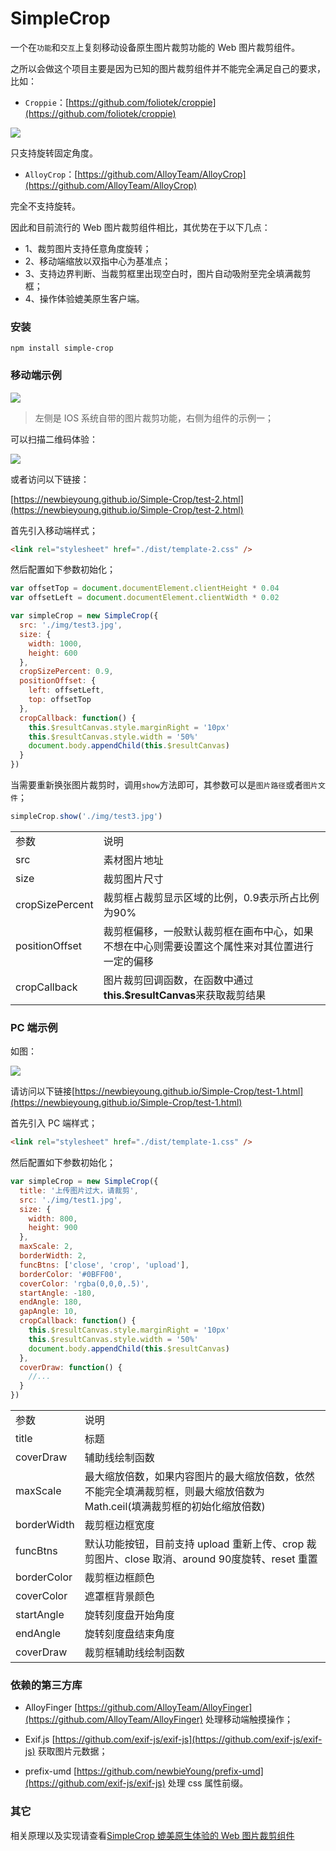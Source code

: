 # SimpleCrop

一个在`功能`和`交互`上复刻移动设备原生图片裁剪功能的 Web 图片裁剪组件。

之所以会做这个项目主要是因为已知的图片裁剪组件并不能完全满足自己的要求，比如：

- `Croppie`：[https://github.com/foliotek/croppie](https://github.com/foliotek/croppie)

<img src="https://raw.githubusercontent.com/newbieYoung/NewbieWeb_Resource/master/images/simple-crop-2.jpg">
 
只支持旋转固定角度。

- `AlloyCrop`：[https://github.com/AlloyTeam/AlloyCrop](https://github.com/AlloyTeam/AlloyCrop)

完全不支持旋转。

因此和目前流行的 Web 图片裁剪组件相比，其优势在于以下几点：

- 1、裁剪图片支持任意角度旋转；
- 2、移动端缩放以双指中心为基准点；
- 3、支持边界判断、当裁剪框里出现空白时，图片自动吸附至完全填满裁剪框；
- 4、操作体验媲美原生客户端。

### 安装

```
npm install simple-crop
```

### 移动端示例

<img src="https://raw.githubusercontent.com/newbieYoung/NewbieWeb_Resource/master/images/simple-crop-0.jpg">

> 左侧是 IOS 系统自带的图片裁剪功能，右侧为组件的示例一；

可以扫描二维码体验：

<img src="https://raw.githubusercontent.com/newbieYoung/NewbieWeb_Resource/master/images/simple-crop-1.png">

或者访问以下链接：

[https://newbieyoung.github.io/Simple-Crop/test-2.html](https://newbieyoung.github.io/Simple-Crop/test-2.html)

首先引入移动端样式；

```html
<link rel="stylesheet" href="./dist/template-2.css" />
```

然后配置如下参数初始化；

```javascript
var offsetTop = document.documentElement.clientHeight * 0.04
var offsetLeft = document.documentElement.clientWidth * 0.02

var simpleCrop = new SimpleCrop({
  src: './img/test3.jpg',
  size: {
    width: 1000,
    height: 600
  },
  cropSizePercent: 0.9,
  positionOffset: {
    left: offsetLeft,
    top: offsetTop
  },
  cropCallback: function() {
    this.$resultCanvas.style.marginRight = '10px'
    this.$resultCanvas.style.width = '50%'
    document.body.appendChild(this.$resultCanvas)
  }
})
```

当需要重新换张图片裁剪时，调用`show`方法即可，其参数可以是`图片路径`或者`图片文件`；

```javascript
simpleCrop.show('./img/test3.jpg')
```

<table style="word-break: normal;">
	<tr>
		<td>参数</td>
		<td>说明</td>
	</tr>
	<tr>
		<td>src</td>
		<td>素材图片地址</td>
	</tr>
	<tr>
		<td>size</td>
		<td>裁剪图片尺寸</td>
	</tr>
	<tr>
		<td>cropSizePercent</td>
		<td>裁剪框占裁剪显示区域的比例，0.9表示所占比例为90%</td>
	</tr>
	<tr>
		<td>positionOffset</td>
		<td>裁剪框偏移，一般默认裁剪框在画布中心，如果不想在中心则需要设置这个属性来对其位置进行一定的偏移</td>
	</tr>
	<tr>
		<td>cropCallback</td>
		<td>图片裁剪回调函数，在函数中通过<b>this.$resultCanvas</b>来获取裁剪结果</td>
	</tr>
</table>

### PC 端示例

如图：

<img src="https://raw.githubusercontent.com/newbieYoung/NewbieWeb_Resource/master/images/simple-crop-11.jpg">

请访问以下链接[https://newbieyoung.github.io/Simple-Crop/test-1.html](https://newbieyoung.github.io/Simple-Crop/test-1.html)

首先引入 PC 端样式；

```html
<link rel="stylesheet" href="./dist/template-1.css" />
```

然后配置如下参数初始化；

```javascript
var simpleCrop = new SimpleCrop({
  title: '上传图片过大，请裁剪',
  src: './img/test1.jpg',
  size: {
    width: 800,
    height: 900
  },
  maxScale: 2,
  borderWidth: 2,
  funcBtns: ['close', 'crop', 'upload'],
  borderColor: '#0BFF00',
  coverColor: 'rgba(0,0,0,.5)',
  startAngle: -180,
  endAngle: 180,
  gapAngle: 10,
  cropCallback: function() {
    this.$resultCanvas.style.marginRight = '10px'
    this.$resultCanvas.style.width = '50%'
    document.body.appendChild(this.$resultCanvas)
  },
  coverDraw: function() {
    //...
  }
})
```

<table style="word-break: normal;">
	<tr>
		<td>参数</td>
		<td>说明</td>
	</tr>
	<tr>
		<td>title</td>
		<td>标题</td>
	</tr>
	<tr>
		<td>coverDraw</td>
		<td>辅助线绘制函数</td>
	</tr>
	<tr>
		<td>maxScale</td>
		<td>最大缩放倍数，如果内容图片的最大缩放倍数，依然不能完全填满裁剪框，则最大缩放倍数为 Math.ceil(填满裁剪框的初始化缩放倍数)</td>
	</tr>
	<tr>
		<td>borderWidth</td>
		<td>裁剪框边框宽度</td>
	</tr>
	<tr>
		<td>funcBtns</td>
		<td>默认功能按钮，目前支持 upload 重新上传、crop 裁剪图片、close 取消、around 90度旋转、reset 重置</td>
	</tr>
	<tr>
		<td>borderColor</td>
		<td>裁剪框边框颜色</td>
	</tr>
	<tr>
		<td>coverColor</td>
		<td>遮罩框背景颜色</td>
	</tr>
	<tr>
		<td>startAngle</td>
		<td>旋转刻度盘开始角度</td>
	</tr>
	<tr>
		<td>endAngle</td>
		<td>旋转刻度盘结束角度</td>
	</tr>
	<tr>
		<td>coverDraw</td>
		<td>裁剪框辅助线绘制函数</td>
	</tr>
</table>

### 依赖的第三方库

- AlloyFinger [https://github.com/AlloyTeam/AlloyFinger](https://github.com/AlloyTeam/AlloyFinger) 处理移动端触摸操作；

- Exif.js [https://github.com/exif-js/exif-js](https://github.com/exif-js/exif-js) 获取图片元数据；

- prefix-umd [https://github.com/newbieYoung/prefix-umd](https://github.com/exif-js/exif-js) 处理 css 属性前缀。

### 其它

相关原理以及实现请查看[SimpleCrop 媲美原生体验的 Web 图片裁剪组件](https://newbieweb.lione.me/2019/05/16/simple-crop/)
